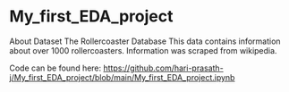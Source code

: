 # My_first_EDA_project

About Dataset
The Rollercoaster Database
This data contains information about over 1000 rollercoasters. Information was scraped from wikipedia.

Code can be found here: https://github.com/hari-prasath-j/My_first_EDA_project/blob/main/My_first_EDA_project.ipynb

